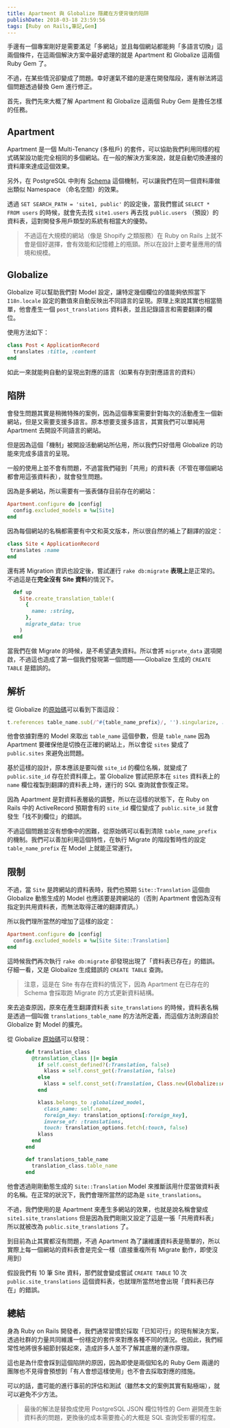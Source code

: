 ```yaml
---
title: Apartment 與 Globalize 隱藏在方便背後的陷阱
publishDate: 2018-03-18 23:59:56
tags: [Ruby on Rails,筆記,Gem]
---
```


手邊有一個專案剛好是需要滿足「多網站」並且每個網站都能夠「多語言切換」這兩個條件，在這兩個解決方案中最好處理的就是 Apartment 和 Globalize 這兩個 Ruby Gem 了。

不過，在某些情況卻變成了問題。幸好運氣不錯的是還在開發階段，還有辦法將這個問題透過替換 Gem 進行修正。

<!--more-->

首先，我們先來大概了解 Apartment 和 Globalize 這兩個 Ruby Gem 是擔任怎樣的任務。

## Apartment

Apartment 是一個 Multi-Tenancy (多租戶) 的套件，可以協助我們利用同樣的程式碼架設功能完全相同的多個網站。在一般的解決方案來說，就是自動切換連接的資料庫來達成這個效果。

另外，在 PostgreSQL 中則有 [Schema](https://www.postgresql.org/docs/9.5/static/ddl-schemas.html) 這個機制，可以讓我們在同一個資料庫做出類似 Namespace （命名空間）的效果。

透過 `SET SEARCH_PATH = 'site1, public'` 的設定後，當我們嘗試 `SELECT * FROM users` 的時候，就會先去找 `site1.users` 再去找 `public.users` （預設）的資料表，這對開發多用戶類型的系統有相當大的優勢。

> 不過這在大規模的網站（像是 Shopify 之類服務）在 Ruby on Rails 上就不會是個好選擇，會有效能和記憶體上的瓶頸。所以在設計上要考量應用的情境和規模。

## Globalize

Globalize 可以幫助我們對 Model 設定，讓特定幾個欄位的值能夠依照當下 `I18n.locale` 設定的數值來自動反映出不同語言的呈現。原理上來說其實也相當簡單，他會產生一個 `post_translations` 資料表，並且記錄語言和需要翻譯的欄位。

使用方法如下：

```ruby
class Post < ApplicationRecord
  translates :title, :content
end
```

如此一來就能夠自動的呈現出對應的語言（如果有存到對應語言的資料）

## 陷阱

會發生問題其實是稍微特殊的案例，因為這個專案需要針對每次的活動產生一個新網站，但是又需要支援多語言。原本想要支援多語言，其實我們可以單純用 Apartment 去開設不同語言的網站。

但是因為這個「機制」被開設活動網站所佔用，所以我們只好借用 Globalize 的功能來完成多語言的呈現。

一般的使用上並不會有問題，不過當我們碰到「共用」的資料表（不管在哪個網站都會用這張資料表），就會發生問題。

因為是多網站，所以需要有一張表儲存目前存在的網站：

```ruby
Apartment.configure do |config|
  config.excluded_models = %w[Site]
end
```

因為每個網站的名稱都需要有中文和英文版本，所以很自然的補上了翻譯的設定：

```ruby
class Site < ApplicationRecord
 translates :name
end
```

還有將 Migration 資訊也設定後，嘗試運行 `rake db:migrate` **表現上**是正常的。不過這是在**完全沒有 Site 資料**的情況下。

```ruby
  def up
    Site.create_translation_table!(
      {
        name: :string,
      },
      migrate_data: true
    )
  end
```

當我們在做 Migrate 的時候，是不希望遺失資料。所以會將 `migrate_data` 選項開啟，不過這也造成了第一個我們發現第一個問題——Globalize 生成的 `CREATE TABLE` 是錯誤的。

## 解析

從 Globalize 的[原始碼](https://github.com/globalize/globalize/blob/master/lib/globalize/active_record/migration.rb#L81)可以看到下面這段：

```ruby
t.references table_name.sub(/^#{table_name_prefix}/, '').singularize, :null => false, :index => false, :type => column_type(model.primary_key).to_sym
```

他會依據對應的 Model 來取出 `table_name` 這個參數，但是 `table_name` 因為 Apartment 要確保他是切換在正確的網站上，所以會從 `sites` 變成了 `public.sites` 來避免出問題。

基於這樣的設計，原本應該是要叫做 `site_id` 的欄位名稱，就變成了 `public.site_id` 存在於資料庫上。當 Globalize 嘗試把原本在 `sites` 資料表上的 `name` 欄位複製到翻譯的資料表上時，運行的 SQL 查詢就會恢復正常。

因為 Apartment 是對資料表層級的調整，所以在這樣的狀態下，在 Ruby on Rails 中的 ActiveRecord 預期會有的 `site_id` 欄位變成了 `public.site_id` 就會發生「找不到欄位」的錯誤。

不過這個問題並沒有想像中的困難，從原始碼可以看到清除 `table_name_prefix` 的機制。我們可以善加利用這個特性，在執行 Migrate 的階段暫時性的設定 `table_name_prefix` 在 Model 上就能正常運行。

## 限制

不過，當 `Site` 是跨網站的資料表時，我們也預期 `Site::Translation` 這個由 Globalize 動態生成的 Model 也應該要是跨網站的（否則 Apartment 會因為沒有指定到共用資料表，而無法取得正確的翻譯資訊。）

所以我們理所當然的增加了這樣的設定：

```ruby
Apartment.configure do |config|
  config.excluded_models = %w[Site Site::Translation]
end
```

這時候我們再次執行 `rake db:migrate` 卻發現出現了「資料表已存在」的錯誤。仔細一看，又是 Globalize 生成錯誤的 `CREATE TABLE` 查詢。

> 注意，這是在 Site 有存在資料的情況下，因為 Apartment 在已存在的 Schema 會採取跑 Migrate 的方式更新資料結構。

來去追查原因，原來在產生翻譯資料表 `site_translations` 的時候，資料表名稱是透過一個叫做 `translations_table_name` 的方法所定義，而這個方法則源自於 Globalize 對 Model 的擴充。

從 Globalize [原始碼](https://github.com/globalize/globalize/blob/master/lib/globalize/active_record/class_methods.rb#L51)可以發現：

```ruby
      def translation_class
        @translation_class ||= begin
          if self.const_defined?(:Translation, false)
            klass = self.const_get(:Translation, false)
          else
            klass = self.const_set(:Translation, Class.new(Globalize::ActiveRecord::Translation))
          end

          klass.belongs_to :globalized_model,
            class_name: self.name,
            foreign_key: translation_options[:foreign_key],
            inverse_of: :translations,
            touch: translation_options.fetch(:touch, false)
          klass
        end
      end

      def translations_table_name
        translation_class.table_name
      end
```

他會透過剛剛動態生成的 `Site::Translation` Model 來推斷該用什麼當做資料表的名稱。在正常的狀況下，我們會理所當然的認為是 `site_translations`。

不過，我們使用的是 Apartment 來產生多網站的效果，也就是說名稱會變成 `site1.site_translations` 但是因為我們剛剛又設定了這是一張「共用資料表」所以就被改為 `public.site_translations` 了。

到目前為止其實都沒有問題，不過 Apartment 為了讓維護資料表是簡單的，所以實際上每一個網站的資料表會是完全一樣（直接重複所有 Migrate 動作，即使沒用到）

假設我們有 10 筆 Site 資料，那們就會變成嘗試 `CREATE TABLE` 10 次 `public.site_translations` 這個資料表，也就理所當然地會出現「資料表已存在」的錯誤。

## 總結

身為 Ruby on Rails 開發者，我們通常習慣於採取「已知可行」的現有解決方案，透過社群的力量共同維護一份穩定的套件來對應各種不同的情況。也因此，我們經常性地將很多細節封裝起來，造成許多人並不了解其底層的運作原理。

這也是為什麼會踩到這個陷阱的原因，因為即使是兩個知名的 Ruby Gem 兩邊的團隊也不見得會預想到「有人會想這樣使用」也不會去採取對應的措施。

可以的話，盡可能的進行事前的評估和測試（雖然本文的案例其實有點極端），就可以避免不少方法。

> 最後的解法是替換成使用 PostgreSQL JSON 欄位特性的 Gem 避開產生新資料表的問題，更換後的成本需要擔心的大概是 SQL 查詢受影響的程度。


